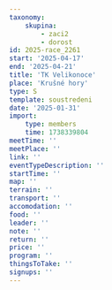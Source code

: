```yaml
---
taxonomy:
    skupina:
        - zaci2
        - dorost
id: 2025-race_2261
start: '2025-04-17'
end: '2025-04-21'
title: 'TK Velikonoce'
place: 'Krušné hory'
type: S
template: soustredeni
date: '2025-01-31'
import:
    type: members
    time: 1738339804
meetTime: ''
meetPlace: ''
link: ''
eventTypeDescription: ''
startTime: ''
map: ''
terrain: ''
transport: ''
accomodation: ''
food: ''
leader: ''
note: ''
return: ''
price: ''
program: ''
thingsToTake: ''
signups: ''
---
```


